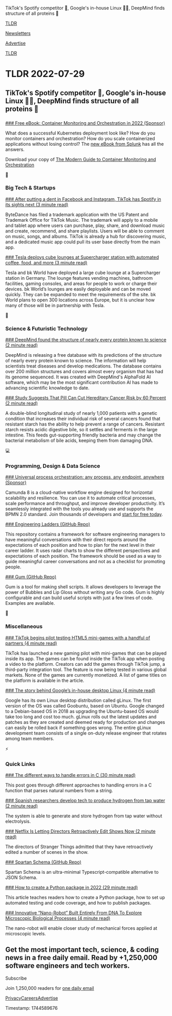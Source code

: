 TikTok's Spotify competitor 🎵, Google's in-house Linux 👨‍💻, DeepMind finds structure of all proteins 🧬

[TLDR](/)

[Newsletters](/newsletters)

[Advertise](https://advertise.tldr.tech/)

[TLDR](/)

# TLDR 2022-07-29

## TikTok's Spotify competitor 🎵, Google's in-house Linux 👨‍💻, DeepMind finds structure of all proteins 🧬

### 

[### Free eBook: Container Monitoring and Orchestration in 2022 (Sponsor)](https://www.splunk.com/en_us/form/the-essential-guide-to-container-monitoring.html)

What does a successful Kubernetes deployment look like? How do you monitor containers and orchestration? How do you scale containerized applications without losing control? The [new eBook from Splunk](https://www.splunk.com/en_us/form/the-essential-guide-to-container-monitoring.html) has all the answers.

Download your copy of [The Modern Guide to Container Monitoring and Orchestration](/f9563a2a681b4494a018209da312bd39)

📱

### Big Tech & Startups

[### After putting a dent in Facebook and Instagram, TikTok has Spotify in its sights next (3 minute read)](https://fortune.com/2022/07/28/tiktok-files-trademark-application-music-streaming-spotify-meta-earnings-facebook-instagram/?utm_source=tldrnewsletter)

ByteDance has filed a trademark application with the US Patent and Trademark Office for TikTok Music. The trademark will apply to a mobile and tablet app where users can purchase, play, share, and download music and create, recommend, and share playlists. Users will be able to comment on music, songs, and albums. TikTok is already a hub for discovering music, and a dedicated music app could pull its user base directly from the main app.

[### Tesla deploys cube lounges at Supercharger station with automated coffee, food, and more (3 minute read)](https://electrek.co/2022/07/28/tesla-deploys-cube-lounges-supercharger-station-automated-coffee-food/?utm_source=tldrnewsletter)

Tesla and bk World have deployed a large cube lounge at a Supercharger station in Germany. The lounge features vending machines, bathroom facilities, gaming consoles, and areas for people to work or charge their devices. bk World’s lounges are easily deployable and can be moved quickly. They can be expanded to meet the requirements of the site. bk World plans to open 300 locations across Europe, but it is unclear how many of those will be in partnership with Tesla.

🚀

### Science & Futuristic Technology

[### DeepMind found the structure of nearly every protein known to science (2 minute read)](https://www.theverge.com/2022/7/28/23280743/deepmind-alphafold-protein-database-alphabet?scrolla=5eb6d68b7fedc32c19ef33b4?utm_source=tldrnewsletter)

DeepMind is releasing a free database with its predictions of the structure of nearly every protein known to science. The information will help scientists treat diseases and develop medications. The database contains over 200 million structures and covers almost every organism that has had its genome sequenced. It was created with DeepMind's AlphaFold AI software, which may be the most significant contribution AI has made to advancing scientific knowledge to date.

[### Study Suggests That Pill Can Cut Hereditary Cancer Risk by 60 Percent (2 minute read)](https://futurism.com/neoscope/study-pill-hereditary-cancer-risk-60-percent?utm_source=tldrnewsletter)

A double-blind longitudinal study of nearly 1,000 patients with a genetic condition that increases their individual risk of several cancers found that resistant starch has the ability to help prevent a range of cancers. Resistant starch resists acidic digestive bile, so it settles and ferments in the large intestine. This feeds gut-supporting friendly bacteria and may change the bacterial metabolism of bile acids, keeping them from damaging DNA.

💻

### Programming, Design & Data Science

[### Universal process orchestration: any process, any endpoint, anywhere (Sponsor)](https://go.camunda.com/process-orchestration-saas-trial-tldr/?utm_campaign=trial.camundacloud.en&amp;utm_source=tldr&amp;utm_medium=paid_leadgen&amp;utm_content=july)

Camunda 8 is a cloud-native workflow engine designed for horizontal scalability and resilience. You can use it to automate critical processes, scale performance and throughput, and improve developer productivity. It’s seamlessly integrated with the tools you already use and supports the BPMN 2.0 standard. Join thousands of developers and [start for free today](https://go.camunda.com/process-orchestration-saas-trial-tldr/?utm_campaign=Trial.CamundaCloud.EN&utm_source=tldr&utm_medium=paid_leadgen&utm_content=July).

[### Engineering Ladders (GitHub Repo)](https://github.com/jorgef/engineeringladders?utm_source=tldrnewsletter)

This repository contains a framework for software engineering managers to have meaningful conversations with their direct reports around the expectations of each position and how to plan for the next level in their career ladder. It uses radar charts to show the different perspectives and expectations of each position. The framework should be used as a way to guide meaningful career conversations and not as a checklist for promoting people.

[### Gum (GitHub Repo)](https://github.com/charmbracelet/gum?utm_source=tldrnewsletter)

Gum is a tool for making shell scripts. It allows developers to leverage the power of Bubbles and Lip Gloss without writing any Go code. Gum is highly configurable and can build useful scripts with just a few lines of code. Examples are available.

🎁

### Miscellaneous

[### TikTok begins pilot testing HTML5 mini-games with a handful of partners (4 minute read)](https://techcrunch.com/2022/07/28/tiktok-begins-pilot-testing-html5-mini-games-with-a-handful-of-partners/?utm_source=tldrnewsletter)

TikTok has launched a new gaming pilot with mini-games that can be played inside its app. The games can be found inside the TikTok app when posting a video to the platform. Creators can add the games through TikTok jump, a third-party integration tool. The feature is now being tested in various global markets. None of the games are currently monetized. A list of game titles on the platform is available in the article.

[### The story behind Google’s in-house desktop Linux (4 minute read)](https://www.computerworld.com/article/3668548/the-story-behind-google-s-in-house-desktop-linux.html?utm_source=tldrnewsletter)

Google has its own Linux desktop distribution called gLinux. The first version of the OS was called Goobuntu, based on Ubuntu. Google changed to a Debian-based OS in 2018 as upgrading the Ubuntu-based OS would take too long and cost too much. gLinux rolls out the latest updates and patches as they are created and deemed ready for production and changes can easily be rolled back if something goes wrong. The entire gLinux development team consists of a single on-duty release engineer that rotates among team members.

⚡

### Quick Links

[### The different ways to handle errors in C (30 minute read)](https://mccue.dev/pages/7-27-22-c-errors?utm_source=tldrnewsletter)

This post goes through different approaches to handling errors in a C function that parses natural numbers from a string.

[### Spanish researchers develop tech to produce hydrogen from tap water (2 minute read)](https://www.pv-magazine.com/2022/07/27/spanish-researchers-develop-tech-to-produce-hydrogen-from-tap-water/?utm_source=tldrnewsletter)

The system is able to generate and store hydrogen from tap water without electrolysis.

[### Netflix Is Letting Directors Retroactively Edit Shows Now (2 minute read)](https://futurism.com/the-byte/netflix-retroactive-editing?utm_source=tldrnewsletter)

The directors of Stranger Things admitted that they have retroactively edited a number of scenes in the show.

[### Spartan Schema (GitHub Repo)](https://github.com/ar-nelson/spartan-schema?utm_source=tldrnewsletter)

Spartan Schema is an ultra-minimal Typescript-compatible alternative to JSON Schema.

[### How to create a Python package in 2022 (29 minute read)](https://mathspp.com/blog/how-to-create-a-python-package-in-2022?utm_source=tldrnewsletter)

This article teaches readers how to create a Python package, how to set up automated testing and code coverage, and how to publish packages.

[### Innovative “Nano-Robot” Built Entirely From DNA To Explore Microscopic Biological Processes (4 minute read)](https://scitechdaily.com/innovative-nano-robot-built-entirely-from-dna-to-explore-microscopic-biological-processes/?utm_source=tldrnewsletter)

The nano-robot will enable closer study of mechanical forces applied at microscopic levels.

## Get the most important tech, science, & coding news in a free daily email. Read by +1,250,000 software engineers and tech workers.

Subscribe

Join 1,250,000 readers for [one daily email](/api/latest/tech)

[Privacy](/privacy)[Careers](https://jobs.ashbyhq.com/tldr.tech)[Advertise](/tech/advertise)

Timestamp: 1744589676